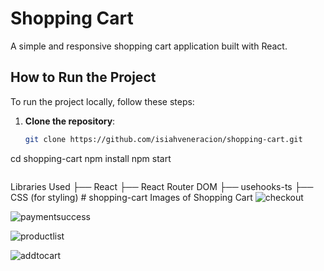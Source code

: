 # Shopping Cart

A simple and responsive shopping cart application built with React.

## How to Run the Project

To run the project locally, follow these steps:

1. **Clone the repository**:

   ```bash
   git clone https://github.com/isiahveneracion/shopping-cart.git

   ```

cd shopping-cart
npm install
npm start

```

```

Libraries Used
├── React
├── React Router DOM
├── usehooks-ts
├── CSS (for styling)
#   s h o p p i n g - c a r t 
 
 
Images of Shopping Cart
![checkout](https://github.com/user-attachments/assets/06e342e8-4d80-42af-b4fe-ac7e332acad1)

![paymentsuccess](https://github.com/user-attachments/assets/5c159247-7001-4715-a0dd-a839fa48e2fd)

![productlist](https://github.com/user-attachments/assets/91d636e5-3506-410d-be81-c9e39d612756)

![addtocart](https://github.com/user-attachments/assets/e5d5a06a-35c0-4517-88f4-3f38f00e6e88)
